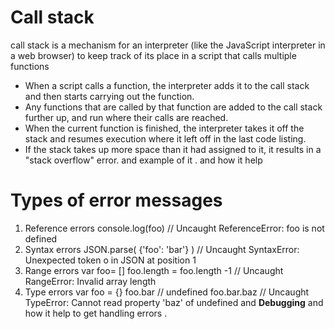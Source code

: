 # Call stack
call stack is a mechanism for an interpreter (like the JavaScript interpreter in a web browser) to keep track of its place in a script that calls multiple functions 

* When a script calls a function, the interpreter adds it to the call stack and then starts carrying out the function.
* Any functions that are called by that function are added to the call stack further up, and run where their calls are reached.
* When the current function is finished, the interpreter takes it off the stack and resumes execution where it left off in the last code listing.
* If the stack takes up more space than it had assigned to it, it results in a "stack overflow" error.
and example of it .
and how it help 
# Types of error messages
1. Reference errors
console.log(foo) // Uncaught ReferenceError: foo is not defined
2. Syntax errors
JSON.parse( {'foo': 'bar'} ) // Uncaught SyntaxError: Unexpected token o in JSON at position 1
3. Range errors
var foo= []
foo.length = foo.length -1 // Uncaught RangeError: Invalid array length
4. Type errors
var foo = {}
foo.bar // undefined
foo.bar.baz // Uncaught TypeError: Cannot read property 'baz' of undefined
and **Debugging** and how it help to get handling errors .